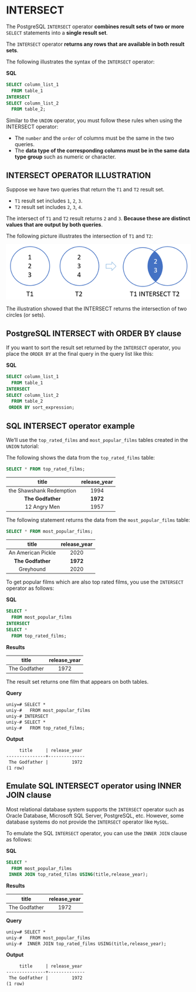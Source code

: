 # INTERSECT

The PostgreSQL `INTERSECT` operator **combines result sets of two or more** `SELECT` statements into a **single result set**.

The `INTERSECT` operator **returns any rows that are available in both result sets**.

The following illustrates the syntax of the `INTERSECT` operator:

**SQL**
```SQL
SELECT column_list_1
  FROM table_1
INTERSECT
SELECT column_list_2
  FROM table_2;
```

Similar to the `UNION` operator, you must follow these rules when using the INTERSECT operator:

- The `number` and the `order` of columns must be the same in the two queries.
- The **data type of the corresponding columns must be in the same data type group** such as numeric or character.

## INTERSECT OPERATOR ILLUSTRATION

Suppose we have two queries that return the `T1` and `T2` result set.

- `T1` result set includes `1`, `2`, `3`.
- `T2` result set includes `2`, `3`, `4`.

The intersect of `T1` and `T2` result returns `2` and `3`. **Because these are distinct values that are output by both queries**.

The following picture illustrates the intersection of `T1` and `T2`:

![intersect illustration](./images/04_intersect.png)

The illustration showed that the INTERSECT returns the intersection of two circles (or sets).

## PostgreSQL INTERSECT with ORDER BY clause

If you want to sort the result set returned by the `INTERSECT` operator, you place the `ORDER BY` at the final query in the query list like this:

**SQL**
```SQL
SELECT column_list_1
  FROM table_1
INTERSECT
SELECT column_list_2
  FROM table_2
 ORDER BY sort_expression;
```

## SQL INTERSECT operator example

We’ll use the `top_rated_films` and `most_popular_films` tables created in the `UNION` tutorial:

The following shows the data from the `top_rated_films` table:

```SQL
SELECT * FROM top_rated_films;
```

|title           | release_year|
|:-----------------------:|:-------------:|
|the Shawshank Redemption |         1994|
|**The Godfather**            |         **1972**|
|12 Angry Men             |         1957|

The following statement returns the data from the `most_popular_films` table:

```SQL
SELECT * FROM most_popular_films;
```

|title        | release_year|
|:-----------------:|:------------:|
|An American Pickle |         2020|
|**The Godfather**      |         **1972**|
|Greyhound          |         2020|

To get popular films which are also top rated films, you use the `INTERSECT` operator as follows:

**SQL**
```SQL
SELECT *
  FROM most_popular_films
INTERSECT
SELECT *
  FROM top_rated_films;
```

**Results**

|title     | release_year|
|:--------:|:-------------:|
|The Godfather |         1972|

The result set returns one film that appears on both tables.

**Query**
```console
uniy=# SELECT *
uniy-#   FROM most_popular_films
uniy-# INTERSECT
uniy-# SELECT *
uniy-#   FROM top_rated_films;
```
**Output**
```console
     title     | release_year
---------------+--------------
 The Godfather |         1972
(1 row)
```

## Emulate SQL INTERSECT operator using INNER JOIN clause

Most relational database system supports the `INTERSECT` operator such as Oracle Database, Microsoft SQL Server, PostgreSQL, etc. However, some database systems do not provide the `INTERSECT` operator like `MySQL`.

To emulate the SQL `INTERSECT` operator, you can use the `INNER JOIN` clause as follows:

**SQL**
```SQL
SELECT *
  FROM most_popular_films
 INNER JOIN top_rated_films USING(title,release_year);
```

**Results**

|title     | release_year|
|:--------:|:------------:|
|The Godfather |         1972|


**Query**
```console
uniy=# SELECT *
uniy-#   FROM most_popular_films
uniy-#  INNER JOIN top_rated_films USING(title,release_year);
```
**Output**
```console
     title     | release_year
---------------+--------------
 The Godfather |         1972
(1 row)
```
